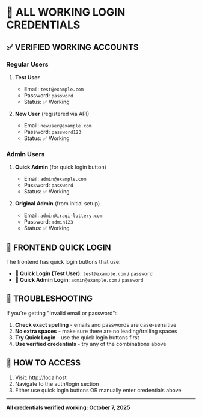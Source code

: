 # 🔐 ALL WORKING LOGIN CREDENTIALS

## ✅ VERIFIED WORKING ACCOUNTS

### Regular Users
1. **Test User**
   - Email: `test@example.com`
   - Password: `password`
   - Status: ✅ Working

2. **New User** (registered via API)
   - Email: `newuser@example.com`
   - Password: `password123`
   - Status: ✅ Working

### Admin Users
1. **Quick Admin** (for quick login button)
   - Email: `admin@example.com`
   - Password: `password`
   - Status: ✅ Working

2. **Original Admin** (from initial setup)
   - Email: `admin@iraqi-lottery.com`
   - Password: `admin123`
   - Status: ✅ Working

## 🚀 FRONTEND QUICK LOGIN

The frontend has quick login buttons that use:
- **🚀 Quick Login (Test User)**: `test@example.com` / `password`
- **👑 Quick Admin Login**: `admin@example.com` / `password`

## 🔧 TROUBLESHOOTING

If you're getting "Invalid email or password":

1. **Check exact spelling** - emails and passwords are case-sensitive
2. **No extra spaces** - make sure there are no leading/trailing spaces
3. **Try Quick Login** - use the quick login buttons first
4. **Use verified credentials** - try any of the combinations above

## 📱 HOW TO ACCESS

1. Visit: http://localhost
2. Navigate to the auth/login section
3. Either use quick login buttons OR manually enter credentials above

---
**All credentials verified working: October 7, 2025**
